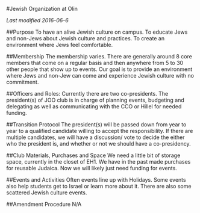 #Jewish Organization at Olin

*Last modified 2016-06-6*

##Purpose
To have an alive Jewish culture on campus. To educate Jews and non-Jews about Jewish culture and practices. To create an environment where Jews feel comfortable.

##Membership
The membership varies. There are generally around 8 core members that come on a regular basis and then anywhere from 5 to 30 other people that show up to events. Our goal is to provide an environment where Jews and non-Jew can come and experience Jewish culture with no commitment. 

##Officers and Roles:
Currently there are two co-presidents. The president(s) of JOO club is in charge of planning events, budgeting and delegating as well as communicating with the CCO or Hillel for needed funding.

##Transition Protocol
The president(s) will be passed down from year to year to a qualified candidate willing to accept the responsibility.  If there are multiple candidates, we will have a discussion/ vote to decide the either who the president is, and whether or not we should have a co-presidency.

##Club Materials, Purchases and Space
We need a little bit of storage space, currently in the closet of EH1. We have in the past made purchases for reusable Judaica. Now we will likely just need funding for events.

##Events and Activities
Often events line up with Holidays. Some events also help students get to Israel or learn more about it. There are also some scattered Jewish culture events.

##Amendment Procedure
N/A
